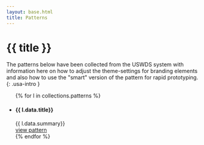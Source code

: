 ```yaml
---
layout: base.html
title: Patterns
---
```

<div class="grid-container">

# {{ title }}

The patterns below have been collected from the USWDS system with information here on how to adjust the theme-settings for branding elements and also how to use the "smart" version of the pattern for rapid prototyping.
{: .usa-intro }

<ul class="usa-card-group">
  {% for l in collections.patterns %}
    <li class="usa-card tablet-lg:grid-col-6 widescreen:grid-col-3">
      <div class="usa-card__container">
      <div class="usa-card__body">
        <h4 class="usa-card__heading">{{ l.data.title}}</h4>
        {{ l.data.summary}}
      </div>
      <div class="usa-card__footer">
        <a href="{{ l.url }}" class="usa-button">view pattern</a>
      </div>
      </div>
    </li>
  {% endfor %}
</ul>

</div>